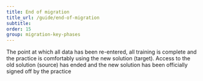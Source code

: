 ```yaml
---
title: End of migration
title_url: /guide/end-of-migration
subtitle:
order: 15
group: migration-key-phases
---
```


The point at which all data has been re-entered, all training is complete and the practice is comfortably using the new solution (target). Access to the old solution (source) has ended and the new solution has been officially signed off by the practice
